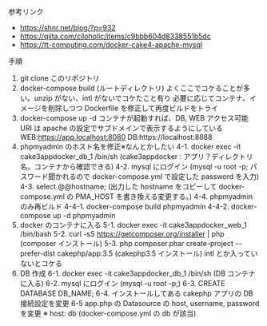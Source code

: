 参考リンク

- https://shnr.net/blog/?p=932
- https://qiita.com/ciloholic/items/c9bbb604d8338551b5dc
- https://tt-computing.com/docker-cake4-apache-mysql

手順

1. git clone このリポジトリ
2. docker-compose build (ルートディレクトリ)
   よくここでコケることが多い。unzip がない、intl がないでコケたこと有り
   必要に応じてコンテナ、イメージを削除しつつ Dockerfile を修正して再度ビルドをトライ
3. docker-compose up -d
   コンテナが起動すれば、DB, WEB アクセス可能
   URI は apache の設定でサブドメインで表示するようにしている
   WEB:https://app.localhost:8080
   DB:https://localhost:8888
4. phpmyadmin のホスト名を修正※なんとかしたい
   4-1. docker exec -it cake3appdocker_db_1 /bin/sh (cake3appdocker : アプリ？ディレクトリ名。コンテナから確認できる)
   4-2. mysql にログイン (mysql -u root -p; パスワード聞かれるので docker-compose.yml で設定した password を入力)
   4-3. select @@hostname; (出力した hostname をコピーして docker-compose.yml の PMA_HOST を書き換える変更する。)
   4-4. phpmyadmin のみ再ビルド
   4-4-1. docker-compose build phpmyadmin
   4-4-2. docker-compose up -d phpmyadmin
5. docker のコンテナに入る
   5-1. docker exec -it cake3appdocker_web_1 /bin/bash
   5-2. curl -sS https://getcomposer.org/installer | php (composer インストール)
   5-3. php composer.phar create-project --prefer-dist cakephp/app:3.5 (cakephp3.5 インストール)
   intl とか入っていないとコケる
6. DB 作成
   6-1. docker exec -it cake3appdocker_db_1 /bin/sh (DB コンテナに入る)
   6-2. mysql にログイン (mysql -u root -p;)
   6-3. CREATE DATABASE DB_NAME;
   6-4. インストールしてある cakephp アプリの DB 接続設定を変更
   6-5 app.php の Datasource の host, username, password を変更
   ※ host: db (docker-compose.yml の db が該当)
